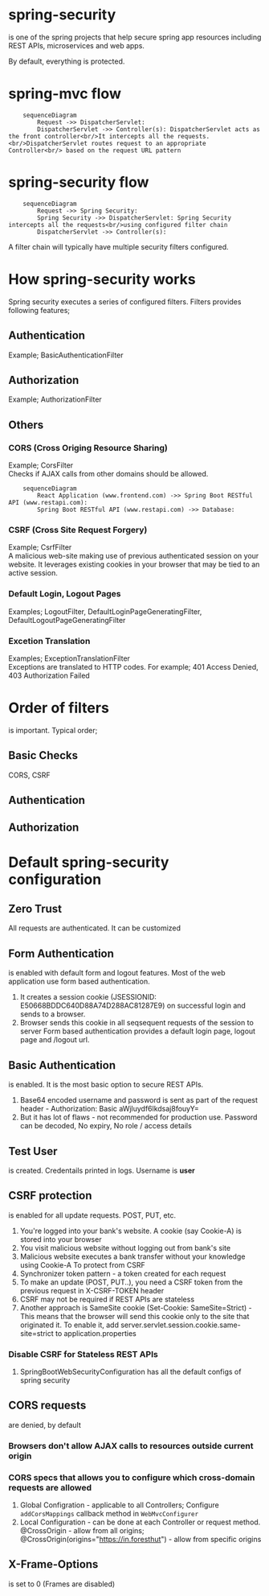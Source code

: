 # spring-security
is one of the spring projects that help secure spring app resources including REST APIs, microservices and web apps.

By default, everything is protected. 

# spring-mvc flow

```mermaid
    sequenceDiagram
        Request ->> DispatcherServlet:  
        DispatcherServlet ->> Controller(s): DispatcherServlet acts as the front controller<br/>It intercepts all the requests. <br/>DispatcherServlet routes request to an appropriate Controller<br/> based on the request URL pattern
```

# spring-security flow
```mermaid
    sequenceDiagram
        Request ->> Spring Security:  
        Spring Security ->> DispatcherServlet: Spring Security intercepts all the requests<br/>using configured filter chain
        DispatcherServlet ->> Controller(s): 
```
A filter chain will typically have multiple security filters configured.

# How spring-security works
Spring security executes a series of configured filters. Filters provides following features;
## Authentication
Example; BasicAuthenticationFilter
## Authorization
Example; AuthorizationFilter
## Others
### CORS (Cross Origing Resource Sharing)
Example; CorsFilter<br/>
Checks if AJAX calls from other domains should be allowed.
```mermaid
    sequenceDiagram
        React Application (www.frontend.com) ->> Spring Boot RESTful API (www.restapi.com):   
        Spring Boot RESTful API (www.restapi.com) ->> Database:   
```
### CSRF (Cross Site Request Forgery)
Example; CsrfFilter<br/>
A malicious web-site making use of previous authenticated session on your website. It leverages existing cookies in your browser that may be tied to an active session.
### Default Login, Logout Pages
Examples; LogoutFilter, DefaultLoginPageGeneratingFilter, DefaultLogoutPageGeneratingFilter
### Excetion Translation
Examples; ExceptionTranslationFilter<br/>
Exceptions are translated to HTTP codes. For example; 401 Access Denied, 403 Authorization Failed

# Order of filters
is important. Typical order;
## Basic Checks 
CORS, CSRF
## Authentication
## Authorization

 
# Default spring-security configuration
## Zero Trust
All requests are authenticated. It can be customized
## Form Authentication
is enabled with default form and logout features. Most of the web application use form based authentication.
1. It creates a session cookie (JSESSIONID: E50668BDDC640D88A74D288AC81287E9) on successful login and sends to a browser.
2. Browser sends this cookie in all seqsequent requests of the session to server
Form based authentication provides a default login page, logout page and /logout url.
## Basic Authentication
is  enabled. It is the most basic option to secure REST APIs. 
1. Base64 encoded username and password is sent as part of the request header - Authorization: Basic aWjluydf6lkdsaj8fouyY=
2. But it has lot of flaws - not recommended for production use. Password can be decoded, No expiry, No role / access details
## Test User
is created. Credentails printed in logs. Username is <b>user</b>
## CSRF protection
is enabled for all update requests. POST, PUT, etc.
1. You're logged into your bank's website. A cookie (say Cookie-A) is stored into your browser
2. You visit malicious website without logging out from bank's site
3. Malicious website executes a bank transfer without your knowledge using Cookie-A
To protect from CSRF
1. Synchronizer token pattern - a token created for each request
2. To make an update (POST, PUT..), you need a CSRF token from the previous request in X-CSRF-TOKEN header
3. CSRF may not be required if REST APIs are stateless
4. Another approach is SameSite cookie (Set-Cookie: SameSite=Strict) - This means that the browser will send this cookie only to the site that originated it. To enable it, add server.servlet.session.cookie.same-site=strict to application.properties

### Disable CSRF for Stateless REST APIs
1. SpringBootWebSecurityConfiguration has all the default configs of spring security
## CORS requests
are denied, by default
### Browsers don't allow AJAX calls to resources outside current origin
### CORS specs that allows you to configure which cross-domain requests are allowed
1. Global Configration - applicable to all Controllers; Configure ```addCorsMappings``` callback method in ```WebMvcConfigurer```
2. Local Configuration - can be done at each Controller or request method. @CrossOrigin - allow from all origins; @CrossOrigin(origins="https://in.foresthut") - allow from specific origins
## X-Frame-Options 
is set to 0 (Frames are disabled)
